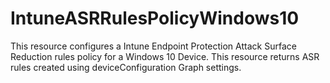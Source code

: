 
# IntuneASRRulesPolicyWindows10

This resource configures a Intune Endpoint Protection Attack Surface Reduction rules policy for a Windows 10 Device.
This resource returns ASR rules created using deviceConfiguration Graph settings.


